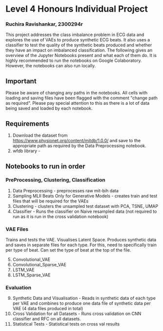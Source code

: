 # Level 4 Honours Individual Project
### Ruchira Ravishankar, 2300294r

This project addresses the class imbalance problem in ECG data and explores the use of VAEs to produce synthetic ECG beats. It also uses a classifier to test the quality of the synthetic beats produced and whether they have an impact on imbalanced classification.
The following gives an overview of the Jupyter Notebooks present and what each of them do.
It is highly recommended to run the notebooks on Google Colaboratory. However, the notebooks can also run locally.

## Important
Please be aware of changing any paths in the notebooks. All cells with loading and saving files have been flagged with the comment "change path as required". Please pay special attention to this as there is a lot of data being saved and loaded by each notebook.

## Requirements
1. Download the dataset from https://www.physionet.org/content/mitdb/1.0.0/ and save to the appropriate path as required by the Data Preprocessing notebook.
2. wfdb library - 


## Notebooks to run in order

### PreProcessing, Clustering, Classification
1. Data Preprocessing - preprocesses raw mit-bih data
2. Sampling MLII Beats Only for Generative Models - creates train and test files that will be required for the VAEs
3. Clustering - clusters the unsampled test dataset with PCA, TSNE, UMAP
4. Classifier - Runs the classifier on Naive resampled data (not required to run as it is run in the cross validation notebook)

### VAE Files

Trains and tests the VAE. Visualises Latent Space. Produces synthetic data and saves in separate files for each type. For this, need to specifically train per type of beat. Can set the type of beat at the top of the file.

5. Convolutional_VAE
6. Convolutional_Sparse_VAE
7. LSTM_VAE
8. LSTM_Sparse_VAE

### Evaluation
9. Synthetic Data and Visualisation - Reads in synthetic data of each type per VAE and combines to produce one data file of synthetic data per VAE (4 data files produced in total)
10. Cross Validation for all Datasets - Runs cross validation on CNN classifier and RFC on all datasets.
11. Statistical Tests - Statistical tests on cross val results
